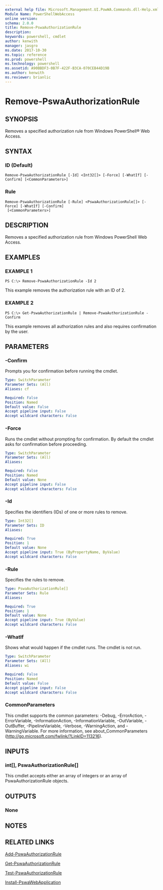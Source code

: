 ```yaml
---
external help file: Microsoft.Management.UI.PowWA.Commands.dll-Help.xml
Module Name: PowerShellWebAccess
online version: 
schema: 2.0.0
title: Remove-PswaAuthorizationRule
description: 
keywords: powershell, cmdlet
author: kenwith
manager: jasgro
ms.date: 2017-10-30
ms.topic: reference
ms.prod: powershell
ms.technology: powershell
ms.assetid: A90BBDF3-0B7F-422F-B3CA-070CEB44D19B
ms.author: kenwith
ms.reviewer: brianlic
---
```


# Remove-PswaAuthorizationRule

## SYNOPSIS
Removes a specified authorization rule from Windows PowerShell® Web Access.

## SYNTAX

### ID (Default)
```
Remove-PswaAuthorizationRule [-Id] <Int32[]> [-Force] [-WhatIf] [-Confirm] [<CommonParameters>]
```

### Rule
```
Remove-PswaAuthorizationRule [-Rule] <PswaAuthorizationRule[]> [-Force] [-WhatIf] [-Confirm]
 [<CommonParameters>]
```

## DESCRIPTION
Removes a specified authorization rule from Windows PowerShell Web Access.

## EXAMPLES

### EXAMPLE 1
```
PS C:\> Remove-PswaAuthorizationRule -Id 2
```

This example removes the authorization rule with an ID of 2.

### EXAMPLE 2
```
PS C:\> Get-PswaAuthorizationRule | Remove-PswaAuthorizationRule -Confirm
```

This example removes all authorization rules and also requires confirmation by the user.

## PARAMETERS

### -Confirm
Prompts you for confirmation before running the cmdlet.

```yaml
Type: SwitchParameter
Parameter Sets: (All)
Aliases: cf

Required: False
Position: Named
Default value: False
Accept pipeline input: False
Accept wildcard characters: False
```

### -Force
Runs the cmdlet without prompting for confirmation.
By default the cmdlet asks for confirmation before proceeding.

```yaml
Type: SwitchParameter
Parameter Sets: (All)
Aliases: 

Required: False
Position: Named
Default value: None
Accept pipeline input: False
Accept wildcard characters: False
```

### -Id
Specifies the identifiers (IDs) of one or more rules to remove.

```yaml
Type: Int32[]
Parameter Sets: ID
Aliases: 

Required: True
Position: 1
Default value: None
Accept pipeline input: True (ByPropertyName, ByValue)
Accept wildcard characters: False
```

### -Rule
Specifies the rules to remove.

```yaml
Type: PswaAuthorizationRule[]
Parameter Sets: Rule
Aliases: 

Required: True
Position: 1
Default value: None
Accept pipeline input: True (ByValue)
Accept wildcard characters: False
```

### -WhatIf
Shows what would happen if the cmdlet runs.
The cmdlet is not run.

```yaml
Type: SwitchParameter
Parameter Sets: (All)
Aliases: wi

Required: False
Position: Named
Default value: False
Accept pipeline input: False
Accept wildcard characters: False
```

### CommonParameters
This cmdlet supports the common parameters: -Debug, -ErrorAction, -ErrorVariable, -InformationAction, -InformationVariable, -OutVariable, -OutBuffer, -PipelineVariable, -Verbose, -WarningAction, and -WarningVariable. For more information, see about_CommonParameters (http://go.microsoft.com/fwlink/?LinkID=113216).

## INPUTS

### int[], PswaAuthorizationRule[]
This cmdlet accepts either an array of integers or an array of PswaAuthorizationRule objects.

## OUTPUTS

### None

## NOTES

## RELATED LINKS

[Add-PswaAuthorizationRule](./Add-PswaAuthorizationRule.md)

[Get-PswaAuthorizationRule](./Get-PswaAuthorizationRule.md)

[Test-PswaAuthorizationRule](./Test-PswaAuthorizationRule.md)

[Install-PswaWebApplication](./Install-PswaWebApplication.md)

